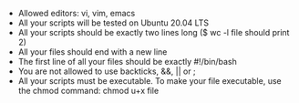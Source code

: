 - Allowed editors: vi, vim, emacs
- All your scripts will be tested on Ubuntu 20.04 LTS
- All your scripts should be exactly two lines long ($ wc -l file should print 2)
- All your files should end with a new line
- The first line of all your files should be exactly #!/bin/bash
- You are not allowed to use backticks, &&, || or ;
- All your scripts must be executable. To make your file executable, use the chmod command: chmod u+x file
